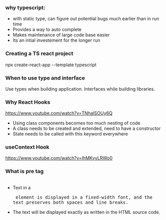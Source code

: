 ### why typescript:
* with static type, can figure out potential bugs much earlier than in run time
* Provides a way to auto complete 
* Makes maintenance of large code base easier
* Its an intial investement for the longer run

### Creating a TS react project
npx create-react-app <project name> --template typescript

### When to use type and interface
Use types when building application. Interfaces while building libraries.

### Why React Hooks
 https://www.youtube.com/watch?v=TNhaISOUy6Q
 * Using class components becomes too much nesting of code
 * A class needs to be created and extended, need to have a constructor
 * State needs to be called with this keyword everywhere

### useContext Hook
https://www.youtube.com/watch?v=lhMKvyLRWo0

### What is pre tag <pre>
* Text in a <pre> element is displayed in a fixed-width font, and the text preserves both spaces and line breaks.
* The text will be displayed exactly as written in the HTML source code.
 